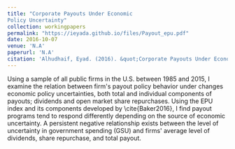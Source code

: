 ```yaml
---
title: "Corporate Payouts Under Economic
Policy Uncertainty"
collection: workingpapers
permalink: "https://ieyada.github.io/files/Payout_epu.pdf"
date: 2016-10-07
venue: 'N.A'
paperurl: 'N.A'
citation: 'Alhudhaif, Eyad. (2016). &quot;Corporate Payouts Under Economic Policy Uncertainty&quot;. <i>Working Paper</i>.'
---
```

Using a sample of all public firms in the U.S. between 1985 and 2015, I examine the relation between firm's payout policy behavior under changes economic policy uncertainties, both total and individual components of payouts; dividends and open market share repurchases. Using the EPU index and its components developed by \cite{Baker2016}, I find payout programs tend to respond differently depending on the source of economic uncertainty. A persistent negative relationship exists between the level of uncertainty in government spending (GSU) and firms' average level of dividends, share repurchase, and total payout.
